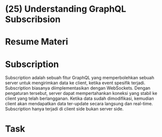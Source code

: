 # (25) Understanding GraphQL Subscribsion

# Resume Materi

# Subscription

Subscription adalah sebuah fitur GraphQL yang memperbolehkan sebuah server untuk mengirimkan data ke client, ketika event spesifik terjadi. Subscription biasanya diimplementasikan dengan WebSockets. Dengan pengaturan tersebut, server dapat mempertahankan koneksi yang stabil ke client yang telah berlangganan.
Ketika data sudah dimodifikasi, kemudian client akan mendapatkan data ter-update secara langsung dan real-time. Subscription hanya terjadi di client side bukan server side.

# Task
